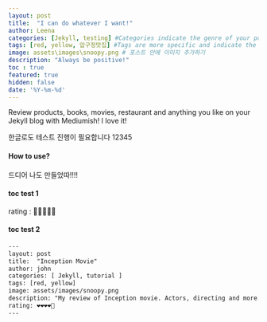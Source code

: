 ```yaml
---
layout: post
title:  "I can do whatever I want!"
author: Leena
categories: [Jekyll, testing] #Categories indicate the genre of your post
tags: [red, yellow, 압구정맛집] #Tags are more specific and indicate the specific topic your post seeks to cover.
image: assets\images\snoopy.png # 포스트 안에 이미지 추가하기
description: "Always be positive!"
toc : true
featured: true
hidden: false
date: '%Y-%m-%d'
---
```


Review products, books, movies, restaurant and anything you like on your Jekyll blog with Mediumish! I love it!

한글로도 테스트 진행이 필요합니다 12345

#### How to use?

드디어 나도 만들었따!!!!

#### toc test 1

rating : 💛💛💛💛🤍


#### toc test 2




```html
---
layout: post
title:  "Inception Movie"
author: john
categories: [ Jekyll, tutorial ]
tags: [red, yellow]
image: assets/images/snoopy.png
description: "My review of Inception movie. Actors, directing and more."
rating: ❤❤❤❤🤍
---
```
